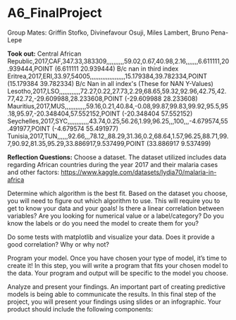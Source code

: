 # A6_FinalProject
Group Mates: Griffin Stofko, Divinefavour Osuji, Miles Lambert, Bruno Pena-Lepe

**Took out:**
Central African Republic,2017,CAF,347.33,383309,,,,,,,,,,59.02,0.67,40.98,2.16,,,,,,,6.611111,20.939444,POINT (6.611111 20.939444)
B/c nan in third index
Eritrea,2017,ERI,33.97,54005,,,,,,,,,,,,,,,,,,,,15.179384,39.782334,POINT (15.179384 39.782334)
B/c Nan in all index's
(These for NAN Y-Values)
Lesotho,2017,LSO,,,,,,,,,,,,72.27,0.22,27.73,2.29,68.65,59.32,92.96,42.75,42.77,42.72,-29.609988,28.233608,POINT (-29.609988 28.233608)
Mauritius,2017,MUS,,,,,,,,,,,,59.16,0.21,40.84,-0.08,99.87,99.83,99.92,95.5,95.18,95.97,-20.348404,57.552152,POINT (-20.348404 57.552152)
Seychelles,2017,SYC,,,,,,,,,,,,43.74,0.25,56.26,1.99,96.25,,,100,,,-4.679574,55.491977,POINT (-4.679574 55.491977)
Tunisia,2017,TUN,,,,,,92.66,,,78.12,,88.29,31.36,0.2,68.64,1.57,96.25,88.71,99.7,90.92,81.35,95.29,33.886917,9.537499,POINT (33.886917 9.537499)

**Reflection Questions:**
Choose a dataset.
The dataset utilized includes data regarding African countries during the year 2017 and their malaria cases and other factors: https://www.kaggle.com/datasets/lydia70/malaria-in-africa

Determine which algorithm is the best fit. Based on the dataset you choose, you will need to figure out which algorithm to use. This will require you to get to know your data and your goals! Is there a linear correlation between variables? Are you looking for numerical value or a label/category? Do you know the labels or do you need the model to create them for you?

Do some tests with matplotlib and visualize your data. Does it provide a good correlation? Why or why not?

Program your model. Once you have chosen your type of model, it’s time to create it! In this step, you will write a program that fits your chosen model to the data. Your program and output will be specific to the model you choose.

Analyze and present your findings. An important part of creating predictive models is being able to communicate the results. In this final step of the project, you will present your findings using slides or an infographic. Your product should include the following components:
